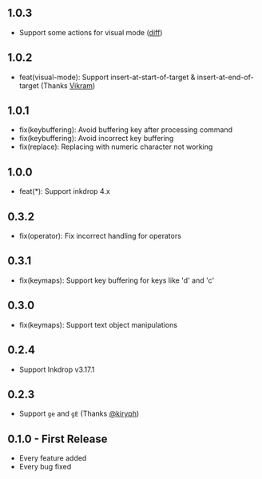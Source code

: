 ## 1.0.3

* Support some actions for visual mode ([diff](https://github.com/inkdropapp/inkdrop-vim/commit/4536385f6d74c5e7c7247e7c65e593108925b056))

## 1.0.2

* feat(visual-mode): Support insert-at-start-of-target & insert-at-end-of-target (Thanks [Vikram](https://forum.inkdrop.app/t/vim-inserting-at-beginning-of-line-or-at-target-in-visual-block-mode-doesnt-work/1397/))

## 1.0.1

* fix(keybuffering): Avoid buffering key after processing command
* fix(keybuffering): Avoid incorrect key buffering
* fix(replace): Replacing with numeric character not working

## 1.0.0

* feat(\*): Support inkdrop 4.x

## 0.3.2

* fix(operator): Fix incorrect handling for operators

## 0.3.1

* fix(keymaps): Support key buffering for keys like 'd' and 'c'

## 0.3.0

* fix(keymaps): Support text object manipulations

## 0.2.4

* Support Inkdrop v3.17.1

## 0.2.3
* Support `ge` and `gE` (Thanks [@kiryph](https://github.com/kiryph))

## 0.1.0 - First Release
* Every feature added
* Every bug fixed
